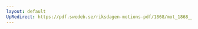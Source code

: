 ```yaml
---
layout: default
UpRedirect: https://pdf.swedeb.se/riksdagen-motions-pdf/1868/mot_1868__fk__reg/mot_1868__fk__reg_003.pdf
---
```

